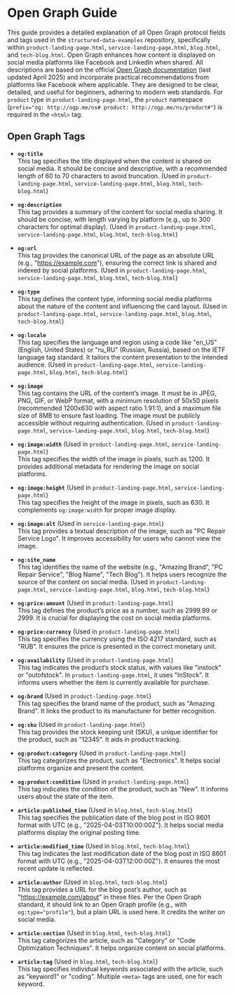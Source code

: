 # Open Graph Guide

This guide provides a detailed explanation of all Open Graph protocol fields and tags used in the `structured-data-examples` repository, specifically within `product-landing-page.html`, `service-landing-page.html`, `blog.html`, and `tech-blog.html`. Open Graph enhances how content is displayed on social media platforms like Facebook and LinkedIn when shared. All descriptions are based on the official [Open Graph documentation](https://ogp.me) (last updated April 2025) and incorporate practical recommendations from platforms like Facebook where applicable. They are designed to be clear, detailed, and useful for beginners, adhering to modern web standards. For `product` type in `product-landing-page.html`, the `product` namespace (`prefix="og: http://ogp.me/ns# product: http://ogp.me/ns/product#"`) is required in the `<html>` tag.

## Open Graph Tags

- **`og:title`**  
  This tag specifies the title displayed when the content is shared on social media. It should be concise and descriptive, with a recommended length of 60 to 70 characters to avoid truncation. (Used in `product-landing-page.html`, `service-landing-page.html`, `blog.html`, `tech-blog.html`)

- **`og:description`**  
  This tag provides a summary of the content for social media sharing. It should be concise, with length varying by platform (e.g., up to 300 characters for optimal display). (Used in `product-landing-page.html`, `service-landing-page.html`, `blog.html`, `tech-blog.html`)

- **`og:url`**  
  This tag provides the canonical URL of the page as an absolute URL (e.g., "https://example.com"), ensuring the correct link is shared and indexed by social platforms. (Used in `product-landing-page.html`, `service-landing-page.html`, `blog.html`, `tech-blog.html`)

- **`og:type`**  
  This tag defines the content type, informing social media platforms about the nature of the content and influencing the card layout. (Used in `product-landing-page.html`, `service-landing-page.html`, `blog.html`, `tech-blog.html`)

- **`og:locale`**  
  This tag specifies the language and region using a code like "en_US" (English, United States) or "ru_RU" (Russian, Russia), based on the IETF language tag standard. It tailors the content presentation to the intended audience. (Used in `product-landing-page.html`, `service-landing-page.html`, `blog.html`, `tech-blog.html`)

- **`og:image`**  
  This tag contains the URL of the content’s image. It must be in JPEG, PNG, GIF, or WebP format, with a minimum resolution of 50x50 pixels (recommended 1200x630 with aspect ratio 1.91:1), and a maximum file size of 8MB to ensure fast loading. The image must be publicly accessible without requiring authentication. (Used in `product-landing-page.html`, `service-landing-page.html`, `blog.html`, `tech-blog.html`)

- **`og:image:width`** (Used in `product-landing-page.html`, `service-landing-page.html`)  
  This tag specifies the width of the image in pixels, such as 1200. It provides additional metadata for rendering the image on social platforms.

- **`og:image:height`** (Used in `product-landing-page.html`, `service-landing-page.html`)  
  This tag specifies the height of the image in pixels, such as 630. It complements `og:image:width` for proper image display.

- **`og:image:alt`** (Used in `service-landing-page.html`)  
  This tag provides a textual description of the image, such as "PC Repair Service Logo". It improves accessibility for users who cannot view the image.

- **`og:site_name`**  
  This tag identifies the name of the website (e.g., "Amazing Brand", "PC Repair Service", "Blog Name", "Tech Blog"). It helps users recognize the source of the content on social media. (Used in `product-landing-page.html`, `service-landing-page.html`, `blog.html`, `tech-blog.html`)

- **`og:price:amount`** (Used in `product-landing-page.html`)  
  This tag defines the product’s price as a number, such as 2999.99 or 2999. It is crucial for displaying the cost on social media platforms.

- **`og:price:currency`** (Used in `product-landing-page.html`)  
  This tag specifies the currency using the ISO 4217 standard, such as "RUB". It ensures the price is presented in the correct monetary unit.

- **`og:availability`** (Used in `product-landing-page.html`)  
  This tag indicates the product’s stock status, with values like "instock" or "outofstock". In `product-landing-page.html`, it uses "InStock". It informs users whether the item is currently available for purchase.

- **`og:brand`** (Used in `product-landing-page.html`)  
  This tag specifies the brand name of the product, such as "Amazing Brand". It links the product to its manufacturer for better recognition.

- **`og:sku`** (Used in `product-landing-page.html`)  
  This tag provides the stock keeping unit (SKU), a unique identifier for the product, such as "12345". It aids in product tracking.

- **`og:product:category`** (Used in `product-landing-page.html`)  
  This tag categorizes the product, such as "Electronics". It helps social platforms organize and present the content.

- **`og:product:condition`** (Used in `product-landing-page.html`)  
  This tag indicates the condition of the product, such as "New". It informs users about the state of the item.

- **`article:published_time`** (Used in `blog.html`, `tech-blog.html`)  
  This tag specifies the publication date of the blog post in ISO 8601 format with UTC (e.g., "2025-04-03T10:00:00Z"). It helps social media platforms display the original posting time.

- **`article:modified_time`** (Used in `blog.html`, `tech-blog.html`)  
  This tag indicates the last modification date of the blog post in ISO 8601 format with UTC (e.g., "2025-04-03T12:00:00Z"). It ensures the most recent update is reflected.

- **`article:author`** (Used in `blog.html`, `tech-blog.html`)  
  This tag provides a URL for the blog post’s author, such as "https://example.com/about" in these files. Per the Open Graph standard, it should link to an Open Graph profile (e.g., with `og:type="profile"`), but a plain URL is used here. It credits the writer on social media.

- **`article:section`** (Used in `blog.html`, `tech-blog.html`)  
  This tag categorizes the article, such as "Category" or "Code Optimization Techniques". It helps organize content on social platforms.

- **`article:tag`** (Used in `blog.html`, `tech-blog.html`)  
  This tag specifies individual keywords associated with the article, such as "keyword1" or "coding". Multiple `<meta>` tags are used, one for each keyword.
